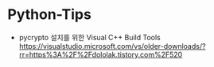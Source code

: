 # Python-Tips

- pycrypto 설치를 위한 Visual C++ Build Tools
https://visualstudio.microsoft.com/vs/older-downloads/?rr=https%3A%2F%2Fdololak.tistory.com%2F520
